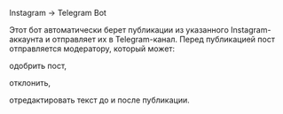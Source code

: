 Instagram → Telegram Bot

Этот бот автоматически берет публикации из указанного Instagram-аккаунта и отправляет их в Telegram-канал.
Перед публикацией пост отправляется модератору, который может:

одобрить пост,

отклонить,

отредактировать текст до и после публикации.
